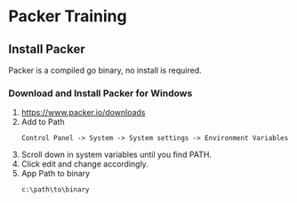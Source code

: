 # Packer Training

## Install Packer
Packer is a compiled go binary, no install is required.
### Download and Install Packer for Windows
1. https://www.packer.io/downloads
2. Add to Path
    ```
    Control Panel -> System -> System settings -> Environment Variables
    ```
3. Scroll down in system variables until you find PATH.
4. Click edit and change accordingly.
5. App Path to binary 
   ```
   c:\path\to\binary
   ```